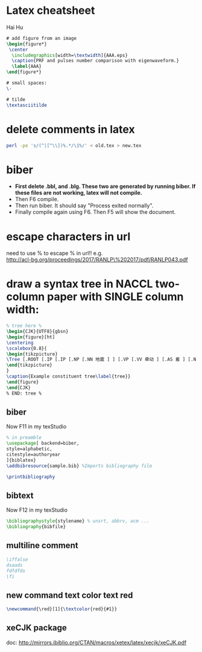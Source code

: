 # Latex cheatsheet
Hai Hu

```latex
# add figure from an image
\begin{figure*}
 \center
  \includegraphics[width=\textwidth]{AAA.eps}
  \caption{PRF and pulses number comparison with eigenwaveform.}
  \label{AAA}
\end{figure*}

# small spaces:
\-

# tilde
\textasciitilde
```
# delete comments in latex
```bash
perl -pe 's/(^|[^\\])%.*/\1%/' < old.tex > new.tex
```
# biber
- **First delete .bbl, and .blg. These two are generated by running biber. If these files are not working, latex will not compile.**
- Then F6 compile.
- Then run biber. It should say "Process exited normally".
- Finally compile again using F6. Then F5 will show the document. 

# escape characters in url
need to use \% to escape % in url!!
e.g. 	
http://acl-bg.org/proceedings/2017/RANLP\%202017/pdf/RANLP043.pdf
# draw a syntax tree in NACCL two-column paper with SINGLE column width:
```latex
% tree here %
\begin{CJK}{UTF8}{gbsn}
\begin{figure}[ht]
\centering
\scalebox{0.8}{
\begin{tikzpicture}
\Tree [.ROOT [.IP [.IP [.NP [.NN 地震 ] ] [.VP [.VV 牵动 ] [.AS 着 ] [.NP [.DNP [.NP [.QP [.CD 亿万 ] ] [.NP [.NN 人 ] ] ]  [.DEG 的 ] ] [.NP [.NN 心 ] ] ] ] ] [.PU 。 ] ] ] 
\end{tikzpicture}
}
\caption{Example constituent tree\label{tree}}
\end{figure}
\end{CJK}
% END: tree %
```

## biber
Now F11 in my texStudio
```latex
% in preamble
\usepackage[ backend=biber, 
style=alphabetic, 
citestyle=authoryear 
]{biblatex}   
\addbibresource{sample.bib} %Imports bibliography file

\printbibliography
```

## bibtext
Now F12 in my texStudio
```latex
\bibliographystyle{stylename} % unsrt, abbrv, acm ... 
\bibliography{bibfile}
```

## multiline comment
```latex
\iffalse 
dsaads 
fdfdfds 
\fi
```

## new command text color text red
```latex
\newcommand{\red}[1]{\textcolor{red}{#1}}
```

## xeCJK package
doc: http://mirrors.ibiblio.org/CTAN/macros/xetex/latex/xecjk/xeCJK.pdf
